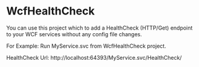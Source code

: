 # WcfHealthCheck
You can use this project which to add a HealthCheck (HTTP/Get) endpoint to your WCF services without any config file changes. 

For Example:
Run MyService.svc from WcfHealthCheck project.

HealthCheck Url:
http://localhost:64393/MyService.svc/HealthCheck/
